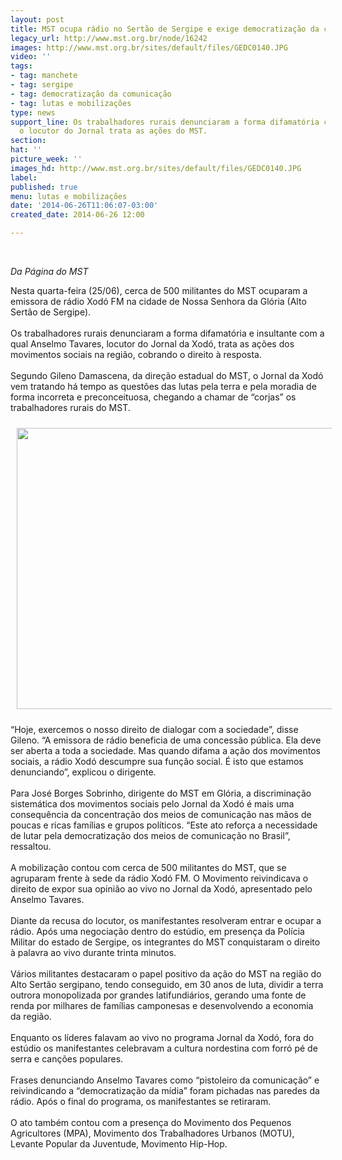 ```yaml
---
layout: post
title: MST ocupa rádio no Sertão de Sergipe e exige democratização da comunicação
legacy_url: http://www.mst.org.br/node/16242
images: http://www.mst.org.br/sites/default/files/GEDC0140.JPG
video: ''
tags:
- tag: manchete
- tag: sergipe
- tag: democratização da comunicação
- tag: lutas e mobilizações
type: news
support_line: Os trabalhadores rurais denunciaram a forma difamatória com  a qual
  o locutor do Jornal trata as ações do MST.
section: 
hat: ''
picture_week: ''
images_hd: http://www.mst.org.br/sites/default/files/GEDC0140.JPG
label: 
published: true
menu: lutas e mobilizações
date: '2014-06-26T11:06:07-03:00'
created_date: 2014-06-26 12:00

---
```

<p><em><br></em></p><p><em>Da Página do MST</em></p><p>Nesta quarta-feira (25/06), cerca de 500 militantes do MST ocuparam a emissora de rádio Xodó FM na cidade de Nossa Senhora da Glória (Alto Sertão de Sergipe).<br><br>Os trabalhadores rurais denunciaram a forma difamatória e insultante com a qual Anselmo Tavares, locutor do Jornal da Xodó, trata as ações dos movimentos sociais na região, cobrando o direito à resposta.<br><br>Segundo Gileno Damascena, da direção estadual do MST, o Jornal da Xodó vem tratando há tempo as questões das lutas pela terra e pela moradia de forma incorreta e preconceituosa, chegando a chamar de “corjas” os trabalhadores rurais do MST.</p><p><img style="margin: 10px;" src="http://www.mst.org.br/sites/default/files/GEDC0140.JPG" alt="" width="600" height="450"></p><p>“Hoje, exercemos o nosso direito de dialogar com a sociedade”, disse Gileno. “A emissora de rádio beneficia de uma concessão pública. Ela deve ser aberta a toda a sociedade. Mas quando difama a ação dos movimentos sociais, a rádio Xodó descumpre sua função social. É isto que estamos denunciando”, explicou o dirigente.<br><br> Para José Borges Sobrinho, dirigente do MST em Glória, a discriminação sistemática dos movimentos sociais pelo Jornal da Xodó é mais uma consequência da concentração dos meios de comunicação nas mãos de poucas e ricas famílias e grupos políticos. “Este ato reforça a necessidade de lutar pela democratização dos meios de comunicação no Brasil”, ressaltou.<br><br>A mobilização contou com cerca de 500 militantes do MST, que se agruparam frente à sede da rádio Xodó FM. O Movimento reivindicava o direito de expor sua opinião ao vivo no Jornal da Xodó, apresentado pelo Anselmo Tavares.<br><br> Diante da recusa do locutor, os manifestantes resolveram entrar e ocupar a rádio. Após uma negociação dentro do estúdio, em presença da Polícia Militar do estado de Sergipe, os integrantes do MST conquistaram o direito à palavra ao vivo durante trinta minutos. <br><br>Vários militantes destacaram o papel positivo da ação do MST na região do Alto Sertão sergipano, tendo conseguido, em 30 anos de luta, dividir a terra outrora monopolizada por grandes latifundiários, gerando uma fonte de renda por milhares de famílias camponesas e desenvolvendo a economia da região.<br><br>Enquanto os líderes falavam ao vivo no programa Jornal da Xodó, fora do estúdio os manifestantes celebravam a cultura nordestina com forró pé de serra e canções populares.<br><br> Frases denunciando Anselmo Tavares como “pistoleiro da comunicação” e reivindicando a “democratização da mídia” foram pichadas nas paredes da rádio. Após o final do programa, os manifestantes se retiraram.<br><br>O ato também contou com a presença do Movimento dos Pequenos Agricultores (MPA), Movimento dos Trabalhadores Urbanos (MOTU), Levante Popular da Juventude, Movimento Hip-Hop.</p>
